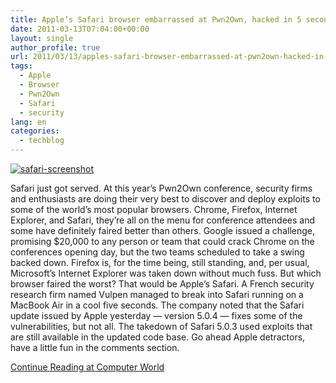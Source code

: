 ```yaml
---
title: Apple’s Safari browser embarrassed at Pwn2Own, hacked in 5 seconds
date: 2011-03-13T07:04:00+00:00
layout: single
author_profile: true
url: 2011/03/13/apples-safari-browser-embarrassed-at-pwn2own-hacked-in-5-seconds/
tags:
  - Apple
  - Browser
  - Pwn2Own
  - Safari
  - security
lang: en
categories: 
  - techblog
---
```

[![safari-screenshot](http://lh4.ggpht.com/_vaUVXcmC3OI/TXxldE3futI/AAAAAAAADrU/1-2mB4Irj6k/safari-screenshot_thumb%5B2%5D.jpg?imgmax=800 "safari-screenshot")](http://lh3.ggpht.com/_vaUVXcmC3OI/TXxlZR9ZR8I/AAAAAAAADrQ/IhGwvU4TD5A/s1600-h/safari-screenshot%5B5%5D.jpg)

Safari just got served. At this year’s Pwn2Own conference, security firms and enthusiasts are doing their very best to discover and deploy exploits to some of the world’s most popular browsers. Chrome, Firefox, Internet Explorer, and Safari, they’re all on the menu for conference attendees and some have definitely faired better than others. Google issued a challenge, promising $20,000 to any person or team that could crack Chrome on the conferences opening day, but the two teams scheduled to take a swing backed down. Firefox is, for the time being, still standing, and, per usual, Microsoft’s Internet Explorer was taken down without much fuss. But which browser faired the worst? That would be Apple’s Safari. A French security research firm named Vulpen managed to break into Safari running on a MacBook Air in a cool five seconds. The company noted that the Safari update issued by Apple yesterday — version 5.0.4 — fixes some of the vulnerabilities, but not all. The takedown of Safari 5.0.3 used exploits that are still available in the updated code base. Go ahead Apple detractors, have a little fun in the comments section.

[Continue Reading at Computer World](http://www.computerworld.com/s/article/9214002/Safari_IE_hacked_first_at_Pwn2Own)